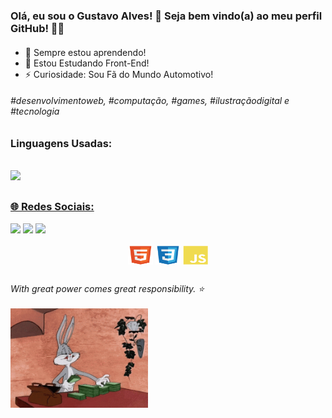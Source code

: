 <h3> Olá, eu sou o Gustavo Alves! 🌱 Seja bem vindo(a) ao meu perfil GitHub! 👋🏻 </h3>  
<h4></h4>   
  
- 🌱 Sempre estou aprendendo!
- 🤔 Estou Estudando Front-End!
- ⚡ Curiosidade: Sou Fã do Mundo Automotivo!

<h6>#desenvolvimentoweb, #computação, #games, #ilustraçãodigital e #tecnologia </h6>

##
<h3> Linguagens Usadas: </h3>
<br>
  
 <div>
  <a href="https://github.com/alvesoff">
  <img height="150em" src="https://github-readme-stats.vercel.app/api/top-langs/?username=Alvesoff&layout=compact&langs_count=16&theme=tokyonight"/>
</div>

##

<h3> 🌐 Redes Sociais: <br></h3> 
 
<div> 
  <a href="https://instagram.com/_alvesoff" target="_blank"><img src="https://img.shields.io/badge/-Instagram-%23E4405F?style=for-the-badge&logo=instagram&logoColor=white" target="_blank"></a>
  <a href="https://www.linkedin.com/in/alvesoff" target="_blank"><img src="https://img.shields.io/badge/-LinkedIn-%230077B5?style=for-the-badge&logo=linkedin&logoColor=white" target="_blank"></a>
  <a href = "mailto:dev.alvesdossan@gmail.com"><img src="https://img.shields.io/badge/Gmail-D14836?style=for-the-badge&logo=gmail&logoColor=white" target="_blank"></a>
 
</div>

<br>
  
<div align="center" style="display: inline_block"> 
  <img align="center" alt="Ally-HTML" height="30" width="40" src="https://raw.githubusercontent.com/devicons/devicon/master/icons/html5/html5-original.svg">
  <img align="center" alt="Ally-CSS" height="30" width="40" src="https://raw.githubusercontent.com/devicons/devicon/master/icons/css3/css3-original.svg">
  <img align="center" alt="Ally-Js" height="30" width="40" src="https://raw.githubusercontent.com/devicons/devicon/master/icons/javascript/javascript-plain.svg">
</div>

##

<i>With great power comes great responsibility. ⭐<i><br> <br> 
<img src="https://raw.githubusercontent.com/alvesoff/alvesoff/main/money-icegif-28.gif" width="220">

##
  
 


